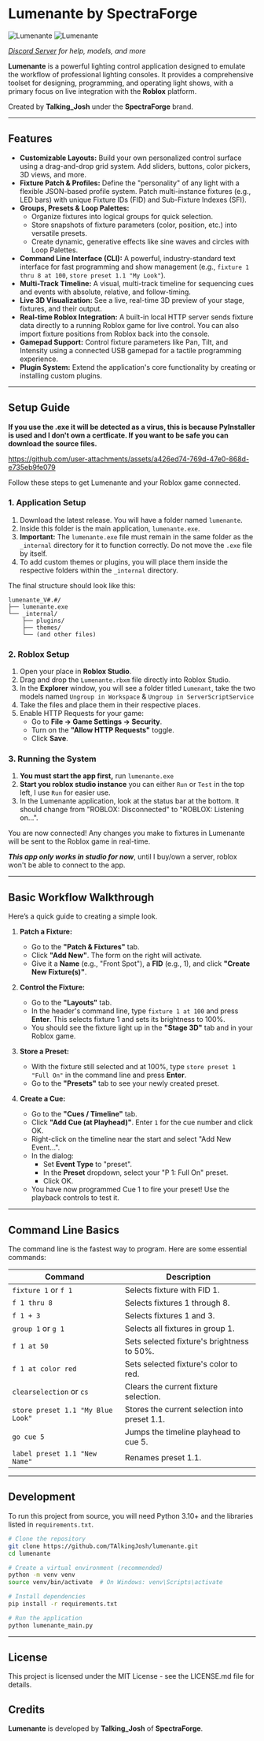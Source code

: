 # Lumenante by SpectraForge


![Lumenante](https://github.com/user-attachments/assets/46f1a368-c7b6-4402-aca9-7435118701e8)
![Lumenante](https://github.com/user-attachments/assets/46f1a368-c7b6-4402-aca9-7435118701e8)



*[Discord Server](https://discord.gg/SGxzA4esc4) for help, models, and more*

**Lumenante** is a powerful lighting control application designed to emulate the workflow of professional lighting consoles. It provides a comprehensive toolset for designing, programming, and operating light shows, with a primary focus on live integration with the **Roblox** platform.

Created by **Talking_Josh** under the **SpectraForge** brand.

---

## Features

-   **Customizable Layouts:** Build your own personalized control surface using a drag-and-drop grid system. Add sliders, buttons, color pickers, 3D views, and more.
-   **Fixture Patch & Profiles:** Define the "personality" of any light with a flexible JSON-based profile system. Patch multi-instance fixtures (e.g., LED bars) with unique Fixture IDs (FID) and Sub-Fixture Indexes (SFI).
-   **Groups, Presets & Loop Palettes:**
    -   Organize fixtures into logical groups for quick selection.
    -   Store snapshots of fixture parameters (color, position, etc.) into versatile presets.
    -   Create dynamic, generative effects like sine waves and circles with Loop Palettes.
-   **Command Line Interface (CLI):** A powerful, industry-standard text interface for fast programming and show management (e.g., `fixture 1 thru 8 at 100`, `store preset 1.1 "My Look"`).
-   **Multi-Track Timeline:** A visual, multi-track timeline for sequencing cues and events with absolute, relative, and follow-timing.
-   **Live 3D Visualization:** See a live, real-time 3D preview of your stage, fixtures, and their output.
-   **Real-time Roblox Integration:** A built-in local HTTP server sends fixture data directly to a running Roblox game for live control. You can also import fixture positions from Roblox back into the console.
-   **Gamepad Support:** Control fixture parameters like Pan, Tilt, and Intensity using a connected USB gamepad for a tactile programming experience.
-   **Plugin System:** Extend the application's core functionality by creating or installing custom plugins.

---

## Setup Guide

**If you use the .exe it will be detected as a virus, this is because PyInstaller is used and I don't own a certficate. If you want to be safe you can download the source files.**



https://github.com/user-attachments/assets/a426ed74-769d-47e0-868d-e735eb9fe079


Follow these steps to get Lumenante and your Roblox game connected.

### 1. Application Setup

1.  Download the latest release. You will have a folder named `lumenante`.
2.  Inside this folder is the main application, `lumenante.exe`.
3.  **Important:** The `lumenante.exe` file must remain in the same folder as the `_internal` directory for it to function correctly. Do not move the `.exe` file by itself.
4.  To add custom themes or plugins, you will place them inside the respective folders within the `_internal` directory.

The final structure should look like this:
```
lumenante_V#.#/
├── lumenante.exe
└── _internal/
    ├── plugins/
    ├── themes/
    └── (and other files)
```

### 2. Roblox Setup

1.  Open your place in **Roblox Studio**.
2.  Drag and drop the `Lumenante.rbxm` file directly into Roblox Studio.
3.  In the **Explorer** window, you will see a folder titled `Lumenant`, take the two models named `Ungroup in Workspace` & `Ungroup in ServerScriptService`
4.  Take the files and place them in their respective places.
5.  Enable HTTP Requests for your game:
    -   Go to **File -> Game Settings -> Security**.
    -   Turn on the **"Allow HTTP Requests"** toggle.
    -   Click **Save**.

### 3. Running the System

1.  **You must start the app first,** run `lumenante.exe`
2.  **Start you roblox studio instance** you can either `Run` or `Test` in the top left, I use `Run` for easier use.
3.  In the Lumenante application, look at the status bar at the bottom. It should change from "ROBLOX: Disconnected" to "ROBLOX: Listening on...".

You are now connected! Any changes you make to fixtures in Lumenante will be sent to the Roblox game in real-time.

***This app only works in studio for now***, until I buy/own a server, roblox won't be able to connect to the app.

---

## Basic Workflow Walkthrough

Here’s a quick guide to creating a simple look.

1.  **Patch a Fixture:**
    -   Go to the **"Patch & Fixtures"** tab.
    -   Click **"Add New"**. The form on the right will activate.
    -   Give it a **Name** (e.g., "Front Spot"), a **FID** (e.g., 1), and click **"Create New Fixture(s)"**.

2.  **Control the Fixture:**
    -   Go to the **"Layouts"** tab.
    -   In the header's command line, type `fixture 1 at 100` and press **Enter**. This selects fixture 1 and sets its brightness to 100%.
    -   You should see the fixture light up in the **"Stage 3D"** tab and in your Roblox game.

3.  **Store a Preset:**
    -   With the fixture still selected and at 100%, type `store preset 1 "Full On"` in the command line and press **Enter**.
    -   Go to the **"Presets"** tab to see your newly created preset.

4.  **Create a Cue:**
    -   Go to the **"Cues / Timeline"** tab.
    -   Click **"Add Cue (at Playhead)"**. Enter `1` for the cue number and click OK.
    -   Right-click on the timeline near the start and select "Add New Event...".
    -   In the dialog:
        -   Set **Event Type** to "preset".
        -   In the **Preset** dropdown, select your "P 1: Full On" preset.
        -   Click OK.
    -   You have now programmed Cue 1 to fire your preset! Use the playback controls to test it.

---

## Command Line Basics

The command line is the fastest way to program. Here are some essential commands:

| Command                               | Description                                     |
| ------------------------------------- | ----------------------------------------------- |
| `fixture 1` or `f 1`                  | Selects fixture with FID 1.                     |
| `f 1 thru 8`                          | Selects fixtures 1 through 8.                   |
| `f 1 + 3`                             | Selects fixtures 1 and 3.                       |
| `group 1` or `g 1`                    | Selects all fixtures in group 1.                |
| `f 1 at 50`                           | Sets selected fixture's brightness to 50%.      |
| `f 1 at color red`                    | Sets selected fixture's color to red.           |
| `clearselection` or `cs`              | Clears the current fixture selection.           |
| `store preset 1.1 "My Blue Look"`     | Stores the current selection into preset 1.1.   |
| `go cue 5`                            | Jumps the timeline playhead to cue 5.           |
| `label preset 1.1 "New Name"`         | Renames preset 1.1.                             |

---

## Development

To run this project from source, you will need Python 3.10+ and the libraries listed in `requirements.txt`.

```bash
# Clone the repository
git clone https://github.com/TAlkingJosh/lumenante.git
cd lumenante

# Create a virtual environment (recommended)
python -m venv venv
source venv/bin/activate  # On Windows: venv\Scripts\activate

# Install dependencies
pip install -r requirements.txt

# Run the application
python lumenante_main.py
```

---

## License

This project is licensed under the MIT License - see the LICENSE.md file for details.

## Credits

**Lumenante** is developed by **Talking_Josh** of **SpectraForge**.
